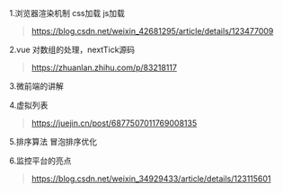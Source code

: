 1.浏览器渲染机制   css加载   js加载
>https://blog.csdn.net/weixin_42681295/article/details/123477009

2.vue 对数组的处理，nextTick源码 
> https://zhuanlan.zhihu.com/p/83218117

3.微前端的讲解

4.虚拟列表
> https://juejin.cn/post/6877507011769008135

5.排序算法
冒泡排序优化

6.监控平台的亮点
> https://blog.csdn.net/weixin_34929433/article/details/123115601
